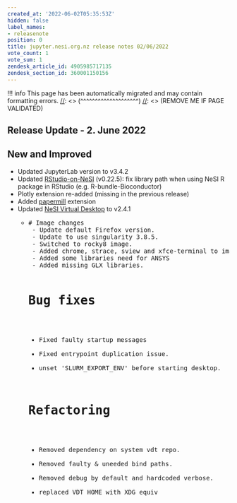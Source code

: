 ```yaml
---
created_at: '2022-06-02T05:35:53Z'
hidden: false
label_names:
- releasenote
position: 0
title: jupyter.nesi.org.nz release notes 02/06/2022
vote_count: 1
vote_sum: 1
zendesk_article_id: 4905985717135
zendesk_section_id: 360001150156
---
```




[//]: <> (REMOVE ME IF PAGE VALIDATED)
[//]: <> (vvvvvvvvvvvvvvvvvvvv)
!!! info
    This page has been automatically migrated and may contain formatting errors.
[//]: <> (^^^^^^^^^^^^^^^^^^^^)
[//]: <> (REMOVE ME IF PAGE VALIDATED)

<h2 id="ReleaseNotes-ReleaseUpdate-11.July2019">Release Update - 2. June 2022</h2>
<h2 id="ReleaseNotes-NewandImproved">New and Improved</h2>
<ul>
<li data-stringify-indent="0" data-stringify-border="0">Updated JupyterLab version to<span> v3.4.2</span>
</li>
<li data-stringify-indent="0" data-stringify-border="0"><span>Updated <a href="https://support.nesi.org.nz/hc/en-gb/articles/360004337836" target="_blank" rel="noopener">RStudio-on-NeSI</a> (v0.22.5): fix library path when using NeSI R package in RStudio (e.g. R-bundle-Bioconductor)</span></li>
<li data-stringify-indent="0" data-stringify-border="1">Plotly extension re-added (missing in the previous release)</li>
<li data-stringify-indent="0" data-stringify-border="0"><span>Added <a href="https://pypi.org/project/papermill/" target="_blank" rel="noopener">papermill</a> extension</span></li>
<li data-stringify-indent="0" data-stringify-border="0">
<span>Updated <a href="https://support.nesi.org.nz/hc/en-gb/articles/360001600235" target="_blank" rel="noopener">NeSI Virtual Desktop</a> to v2.4.1</span>
<ul>
<li data-stringify-indent="0" data-stringify-border="0">
<pre class="c-mrkdwn__pre" data-stringify-type="pre"># Image changes
 - Update default Firefox version.
 - Update to use singularity 3.8.5.
 - Switched to rocky8 image.
 - Added chrome, strace, sview and xfce-terminal to image.
 - Added some libraries need for ANSYS
 - Added missing GLX libraries.

# Bug fixes
 - Fixed faulty startup messages 
 - Fixed entrypoint duplication issue.
 - unset 'SLURM_EXPORT_ENV' before starting desktop.

# Refactoring
 - Removed dependency on system vdt repo.
 - Removed faulty &amp; uneeded bind paths.
 - Removed debug by default and hardcoded verbose.
 - replaced VDT_HOME with XDG equiv</pre>
</li>
</ul>
</li>
</ul>